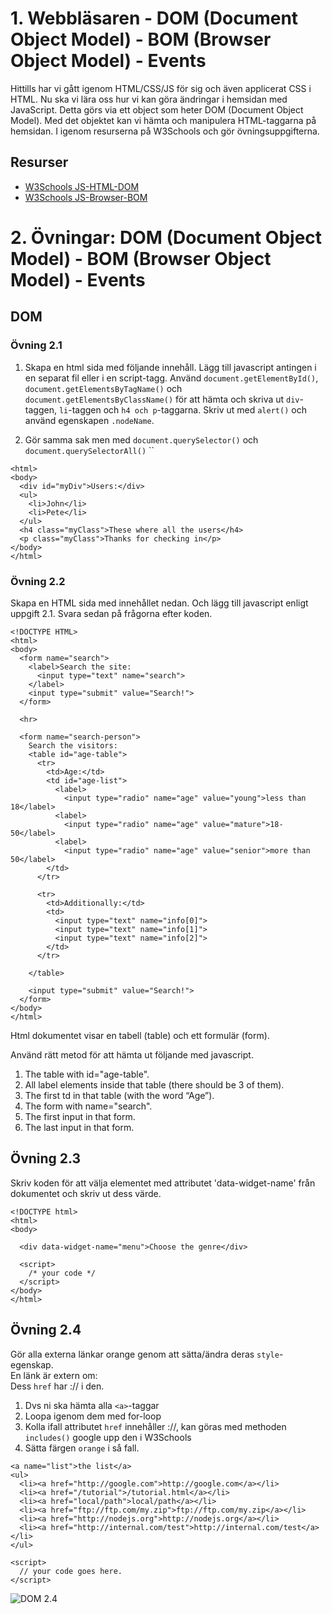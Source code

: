 # 1. Webbläsaren - DOM (Document Object Model) - BOM (Browser Object Model) - Events
Hittills har vi gått igenom HTML/CSS/JS för sig och även applicerat CSS i HTML. 
Nu ska vi lära oss hur vi kan göra ändringar i hemsidan med JavaScript.
Detta görs via ett object som heter DOM (Document Object Model). Med det objektet kan vi hämta och manipulera HTML-taggarna på hemsidan. I igenom resurserna på W3Schools och gör övningsuppgifterna.

## Resurser

- [W3Schools JS-HTML-DOM](https://www.w3schools.com/js/js_htmldom.asp)
- [W3Schools JS-Browser-BOM](https://www.w3schools.com/js/js_window.asp)

# 2. Övningar: DOM (Document Object Model) - BOM (Browser Object Model) - Events

## DOM

### Övning 2.1

1. Skapa en html sida med följande innehåll. Lägg till javascript antingen i en separat fil eller i en script-tagg.
   Använd `document.getElementById()`, `document.getElementsByTagName()` och `document.getElementsByClassName()` för att hämta och skriva ut `div`-taggen, `li`-taggen och `h4 och p`-taggarna.
   Skriv ut med `alert()` och använd egenskapen `.nodeName`.

2. Gör samma sak men med `document.querySelector()` och `document.querySelectorAll()` ``

```
<html>
<body>
  <div id="myDiv">Users:</div>
  <ul>
    <li>John</li>
    <li>Pete</li>
  </ul>
  <h4 class="myClass">These where all the users</h4>
  <p class="myClass">Thanks for checking in</p>
</body>
</html>
```

### Övning 2.2

Skapa en HTML sida med innehållet nedan. Och lägg till javascript enligt uppgift 2.1.
Svara sedan på frågorna efter koden.

```
<!DOCTYPE HTML>
<html>
<body>
  <form name="search">
    <label>Search the site:
      <input type="text" name="search">
    </label>
    <input type="submit" value="Search!">
  </form>

  <hr>

  <form name="search-person">
    Search the visitors:
    <table id="age-table">
      <tr>
        <td>Age:</td>
        <td id="age-list">
          <label>
            <input type="radio" name="age" value="young">less than 18</label>
          <label>
            <input type="radio" name="age" value="mature">18-50</label>
          <label>
            <input type="radio" name="age" value="senior">more than 50</label>
        </td>
      </tr>

      <tr>
        <td>Additionally:</td>
        <td>
          <input type="text" name="info[0]">
          <input type="text" name="info[1]">
          <input type="text" name="info[2]">
        </td>
      </tr>

    </table>

    <input type="submit" value="Search!">
  </form>
</body>
</html>
```

Html dokumentet visar en tabell (table) och ett formulär (form).

Använd rätt metod för att hämta ut följande med javascript.

1. The table with id="age-table".
2. All label elements inside that table (there should be 3 of them).
3. The first td in that table (with the word “Age”).
4. The form with name="search".
5. The first input in that form.
6. The last input in that form.

## Övning 2.3

Skriv koden för att välja elementet med attributet 'data-widget-name' från dokumentet och skriv ut dess värde.

```
<!DOCTYPE html>
<html>
<body>

  <div data-widget-name="menu">Choose the genre</div>

  <script>
    /* your code */
  </script>
</body>
</html>
```

## Övning 2.4

Gör alla externa länkar orange genom att sätta/ändra deras `style`-egenskap.<br>
En länk är extern om:<br>
Dess `href` har :// i den. <br>

1. Dvs ni ska hämta alla `<a>`-taggar
2. Loopa igenom dem med for-loop
3. Kolla ifall attributet `href` innehåller ://, kan göras med methoden `includes()` google upp den i W3Schools
4. Sätta färgen `orange` i så fall.

```
<a name="list">the list</a>
<ul>
  <li><a href="http://google.com">http://google.com</a></li>
  <li><a href="/tutorial">/tutorial.html</a></li>
  <li><a href="local/path">local/path</a></li>
  <li><a href="ftp://ftp.com/my.zip">ftp://ftp.com/my.zip</a></li>
  <li><a href="http://nodejs.org">http://nodejs.org</a></li>
  <li><a href="http://internal.com/test">http://internal.com/test</a></li>
</ul>

<script>
  // your code goes here.
</script>
```

![DOM 2.4](https://github.com/abbjoafli/Programmering-1/blob/master/1.Javascript/%C3%B6vningar/DOM_2_4.PNG)
